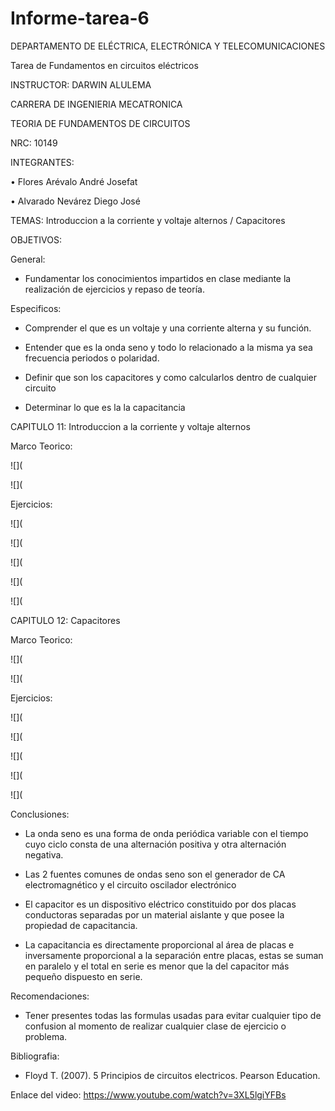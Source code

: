 # Informe-tarea-6

DEPARTAMENTO DE ELÉCTRICA, ELECTRÓNICA Y TELECOMUNICACIONES

Tarea de Fundamentos en circuitos eléctricos

INSTRUCTOR: DARWIN ALULEMA

CARRERA DE INGENIERIA MECATRONICA

TEORIA DE FUNDAMENTOS DE CIRCUITOS

NRC: 10149

INTEGRANTES:

• Flores Arévalo André Josefat

• Alvarado Nevárez Diego José

TEMAS: Introduccion a la corriente y voltaje alternos / Capacitores

OBJETIVOS:

General:

- Fundamentar los conocimientos impartidos en clase mediante la realización de ejercicios y repaso de teoría.

Especificos:

- Comprender el que es un voltaje y una corriente alterna y su función.

-	Entender que es la onda seno y todo lo relacionado a la misma ya sea frecuencia periodos o polaridad.

- Definir que son los capacitores y como calcularlos dentro de cualquier circuito

- Determinar lo que es la la capacitancia

CAPITULO 11: Introduccion a la corriente y voltaje alternos

Marco Teorico:

![](

![](

Ejercicios:

![](

![](

![](

![](

![](

CAPITULO 12: Capacitores

Marco Teorico:

![](

![](

Ejercicios:

![](

![](

![](

![](

![](

Conclusiones:

- La onda seno es una forma de onda periódica variable con el tiempo cuyo ciclo consta de una alternación positiva y otra alternación negativa.

- Las 2 fuentes comunes de ondas seno son el generador de CA electromagnético y el circuito oscilador electrónico

- El capacitor es un dispositivo eléctrico constituido por dos placas conductoras separadas por un material aislante y que posee la propiedad de capacitancia.

- La capacitancia es directamente proporcional al área de placas e inversamente proporcional a la separación entre placas, estas se suman en paralelo y el total en serie es menor que la del capacitor más pequeño dispuesto en serie.

Recomendaciones:

- Tener presentes todas las formulas usadas para evitar cualquier tipo de confusion al momento de realizar cualquier clase de ejercicio o problema.

Bibliografia:

- Floyd T. (2007). 5 Principios de circuitos electricos. Pearson Education.

Enlace del video: https://www.youtube.com/watch?v=3XL5lgiYFBs
